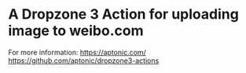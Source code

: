 # A Dropzone 3 Action for uploading image to weibo.com 

For more information:
https://aptonic.com/
https://github.com/aptonic/dropzone3-actions
